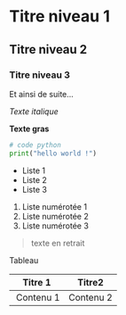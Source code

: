 # Titre niveau 1

## Titre niveau 2

### Titre niveau 3

Et ainsi de suite...

*Texte italique*

**Texte gras**

```python
# code python
print("hello world !")
```

- Liste 1
- Liste 2
- Liste 3

1. Liste numérotée 1
2. Liste numérotée 2
3. Liste numérotée 3

> texte en retrait

Tableau

|  Titre 1 |  Titre2 |
|----------|---------|
| Contenu 1|Contenu 2|



